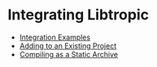 # Integrating Libtropic
- [Integration Examples](integration_examples.md)
- [Adding to an Existing Project](adding_to_project.md)
- [Compiling as a Static Archive](compile_as_static_archive.md)
